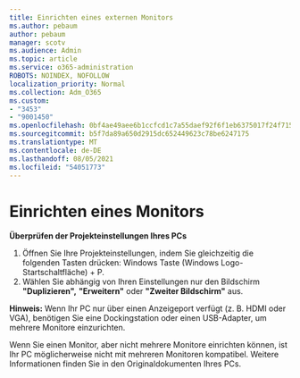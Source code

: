 ```yaml
---
title: Einrichten eines externen Monitors
ms.author: pebaum
author: pebaum
manager: scotv
ms.audience: Admin
ms.topic: article
ms.service: o365-administration
ROBOTS: NOINDEX, NOFOLLOW
localization_priority: Normal
ms.collection: Adm_O365
ms.custom:
- "3453"
- "9001450"
ms.openlocfilehash: 0bf4ae49aee6b1ccfcd1c7a55daef92f6f1eb6375017f24f715264235460c3ef
ms.sourcegitcommit: b5f7da89a650d2915dc652449623c78be6247175
ms.translationtype: MT
ms.contentlocale: de-DE
ms.lasthandoff: 08/05/2021
ms.locfileid: "54051773"
---
```

# <a name="set-up-one-monitor"></a>Einrichten eines Monitors

**Überprüfen der Projekteinstellungen Ihres PCs**

1. Öffnen Sie Ihre Projekteinstellungen, indem Sie gleichzeitig die folgenden Tasten drücken: Windows Taste (Windows Logo-Startschaltfläche) + P.
2. Wählen Sie abhängig von Ihren Einstellungen nur den Bildschirm **"Duplizieren",** **"Erweitern"** oder **"Zweiter Bildschirm"** aus.

**Hinweis:** Wenn Ihr PC nur über einen Anzeigeport verfügt (z. B. HDMI oder VGA), benötigen Sie eine Dockingstation oder einen USB-Adapter, um mehrere Monitore einzurichten.

Wenn Sie einen Monitor, aber nicht mehrere Monitore einrichten können, ist Ihr PC möglicherweise nicht mit mehreren Monitoren kompatibel. Weitere Informationen finden Sie in den Originaldokumenten Ihres PCs.